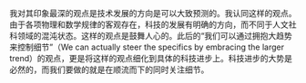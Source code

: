 我对其印象最深的观点是技术发展的方向是可以大致预测的。我认同这样的观点。由于各项物理和数学规律的客观存在，科技的发展有明确的方向，而不同于人文社科领域的混沌状态。这样的观点是鼓舞人心的。此后的“我们可以通过拥抱大趋势来控制细节”（We can actually steer the specifics by embracing the larger trend）的观点，更是将这样的观点细化到具体的科技进步上。科技进步的大势是必然的，而我们要做的就是在顺流而下的同时关注细节。